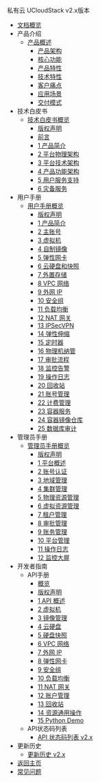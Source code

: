 <div class="sidebar_title icon-product__ucloudstack">私有云 UCloudStack v2.x版本</div>

* [文档概览](UCloudStack/README.md)
* 产品介绍
  * [产品概述](UCloudStack/v2.x/introduction/README.md)
    * [产品架构](UCloudStack/v2.x/introduction/arch.md)
    * [核心功能](UCloudStack/v2.x/introduction/features.md)
    * [产品特性](UCloudStack/v2.x/introduction/advantages.md)
    * [技术特性](UCloudStack/v2.x/introduction/techadv.md)
    * [客户痛点](UCloudStack/v2.x/introduction/painpoint.md)
    * [应用场景](UCloudStack/v2.x/introduction/scenario.md)
    * [交付模式](UCloudStack/v2.x/introduction/deliver.md)
* 技术白皮书
  * [技术白皮书概览](UCloudStack/v2.x/techwhitepaper/README.md)
    * [版权声明](UCloudStack/v2.x/techwhitepaper/copyright.md)
    * [前言](UCloudStack/v2.x/techwhitepaper/abstract.md)
    * [1 产品简介](UCloudStack/v2.x/techwhitepaper/introduction.md)
    * [2 平台物理架构](UCloudStack/v2.x/techwhitepaper/pharch.md)
    * [3 平台技术架构](UCloudStack/v2.x/techwhitepaper/techarch.md)
    * [4 产品功能架构](UCloudStack/v2.x/techwhitepaper/funarch.md)
    * [5 用户服务支持](UCloudStack/v2.x/techwhitepaper/service.md)
    * [6 灾备服务](UCloudStack/v2.x/techwhitepaper/recovery.md)
* 用户手册
  * [用户手册概览](UCloudStack/v2.x/userguide/README.md)
    * [版权声明](/UCloudStack/v2.x/userguide/copyright.md)
    * [1 产品简介](/UCloudStack/v2.x/userguide/introduction.md)
    * [2 主账号](/UCloudStack/v2.x/userguide/mainaccount.md)
    * [3 虚拟机](/UCloudStack/v2.x/userguide/vm.md)
    * [4 自制镜像](/UCloudStack/v2.x/userguide/image.md)
    * [5 弹性网卡](/UCloudStack/v2.x/userguide/nic.md)
    * [6 云硬盘和快照](/UCloudStack/v2.x/userguide/disk.md)
    * [7 外置存储](/UCloudStack/v2.x/userguide/lun.md)
    * [8 VPC 网络](/UCloudStack/v2.x/userguide/vpc.md)
    * [9 外网 IP](/UCloudStack/v2.x/userguide/eip.md)
    * [10 安全组](/UCloudStack/v2.x/userguide/sg.md)
    * [11 负载均衡](/UCloudStack/v2.x/userguide/lb.md)
    * [12 NAT 网关](/UCloudStack/v2.x/userguide/natgw.md)
    * [13 IPSecVPN](/UCloudStack/v2.x/userguide/ipsecvpn.md )
    * [14 弹性伸缩](/UCloudStack/v2.x/userguide/autoscale.md)
    * [15 定时器](/UCloudStack/v2.x/userguide/job.md)
    * [16 物理机纳管](/UCloudStack/v2.x/userguide/bms.md)
    * [17 审批流程](/UCloudStack/v2.x/userguide/approve.md)
    * [18 监控告警](/UCloudStack/v2.x/userguide/alarm.md)
    * [19 操作日志](/UCloudStack/v2.x/userguide/log.md )
    * [20 回收站](/UCloudStack/v2.x/userguide/recycle.md)
    * [21 账号管理](/UCloudStack/v2.x/userguide/account.md)
    * [22 计费管理](/UCloudStack/v2.x/userguide/charge.md)
    * [23 容器服务](/UCloudStack/v2.x/userguide/k8s.md)
    * [24 容器镜像仓库](/UCloudStack/v2.x/userguide/containerimage.md)
    * [25 数据库审计](/UCloudStack/v2.x/userguide/das.md)
* 管理员手册
  * [管理员手册概览](UCloudStack/v2.x/adminguide/README.md)
    * [版权声明](UCloudStack/v2.x/adminguide/copyright.md)
    * [1 平台概述](UCloudStack/v2.x/adminguide/introduction.md)
    * [2 账号认证](UCloudStack/v2.x/adminguide/account.md)
    * [3 地域管理](UCloudStack/v2.x/adminguide/region.md)
    * [4 集群管理](UCloudStack/v2.x/adminguide/set.md)
    * [5 物理资源管理](UCloudStack/v2.x/adminguide/physical.md)
    * [6 虚拟资源管理](UCloudStack/v2.x/adminguide/virtual.md)
    * [7 租户管理](UCloudStack/v2.x/adminguide/tenant.md)
    * [8 审批管理](UCloudStack/v2.x/adminguide/approve.md)
    * [9 账务管理](UCloudStack/v2.x/adminguide/billing.md)
    * [10 平台管理](UCloudStack/v2.x/adminguide/platform.md)
    * [11 操作日志](UCloudStack/v2.x/adminguide/log.md)
    * [12 监控大屏](UCloudStack/v2.x/adminguide/screen.md)
* 开发者指南
  * API手册
    * [概览](UCloudStack/v2.x/apiguide/README.md)
    * [版权声明](UCloudStack/v2.x/apiguide/copyright.md)
    * [1 API 概述](UCloudStack/v2.x/apiguide/overview.md)
    * [2 虚拟机](UCloudStack/v2.x/apiguide/vm.md)
    * [3 镜像管理](UCloudStack/v2.x/apiguide/image.md)
    * [4 云硬盘](UCloudStack/v2.x/apiguide/disk.md)
    * [5 硬盘快照](UCloudStack/v2.x/apiguide/snapshot.md)
    * [6 VPC 网络](UCloudStack/v2.x/apiguide/vpc.md)
    * [7 外网 IP](UCloudStack/v2.x/apiguide/eip.md)
    * [8 弹性网卡](UCloudStack/v2.x/apiguide/nic.md)
    * [9 安全组](UCloudStack/v2.x/apiguide/sg.md)
    * [10 负载均衡](UCloudStack/v2.x/apiguide/lb.md)
    * [11 NAT 网关](UCloudStack/v2.x/apiguide/natgw.md)
    * [12 账户管理](UCloudStack/v2.x/apiguide/account.md)
    * [13 回收站](UCloudStack/v2.x/apiguide/recycle.md )
    * [14 资源通用操作](UCloudStack/v2.x/apiguide/general.md)
    * [15 Python Demo](UCloudStack/v2.x/apiguide/demo.md)
  * API状态码列表
    * [API 状态码列表 v2.x](UCloudStack/v2.x/apiretcode/README.md)
* 更新历史
  * [更新历史 v2.x](UCloudStack/v2.x/changelog/README.md)
* [返回主页](UCloudStack/README.md)
* [常见问题](UCloudStack/faq.md)







